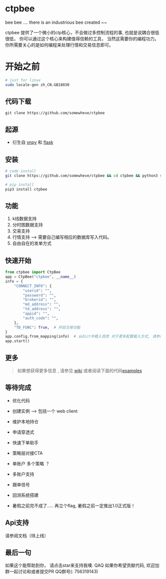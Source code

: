# ctpbee 
bee bee .... there is an industrious bee created ~~

ctpbee 提供了一个微小的ctp核心，不会做过多控制流程的事, 也就是说耦合很低很低， 你可以通过这个核心来构建值得信赖的工具， 
当然这需要你的编程功力。 你所需要关心的是如何编程来处理行情和交易信息即可。

# 开始之前 
```bash
# just for linux 
sudo locale-gen zh_CN.GB18030  
```

## 代码下载 

```
git clone https://github.com/somewheve/ctpbee
```

## 起源

- 衍生自 [vnpy](https://github.com/vnpy/vnpy) 和 [flask](https://github.com/pallets/flask)  


## 安装 
```bash
# code install 
git clone https://github.com/somewheve/ctpbee && cd ctpbee && python3 setup.py install  

# pip install
pip3 install ctpbee

```

## 功能
1. k线数据支持
2. 分时图数据支持
3. 交易支持
4. 行情支持 --> 需要自己编写相应的数据库写入代码。
5. 自由自在的发单方式


## 快速开始 
```python
from ctpbee import CtpBee
app = CtpBee("ctpbee", __name__) 
info = {
    "CONNECT_INFO": {
        "userid": "",
        "password": "",
        "brokerid": "",
        "md_address": "",
        "td_address": "",
        "appid": "",
        "auth_code": "",
    },
    "TD_FUNC": True,  # 开启交易功能 
}
app.config.from_mapping(info)  # 从dict中载入信息 对于更多配置载入方式, 请参阅文档或者阅读代码
app.start()  

```

## 更多 
> 如果想获得更多信息 , 请参见 [wiki](https://github.com/somewheve/ctpbee/wiki) 或者阅读下面的代码[examples](https://github.com/somewheve/ctpbee/tree/master/examples)


## 等待完成 
- 优化代码
- 创建实例 --> 包括一个 web client
- 维护本地持仓
- 申请穿透式
- 快速下单助手
- 策略层对接CTA
- 单账户 多个策略 ？
- 多账户支持
- 跟单信号 
- 回测系统搭建 


- 暑假之前完不成了.....  再立个flag, 暑假之前一定推出1.0正式版！

## Api支持 

请参阅文档（待上线）


## 最后一句 
如果这个能帮助到你， 请点击star来支持我噢. QAQ
如果你希望贡献代码, 欢迎加群一起讨论和或者提交PR   QQ群号(: 756319143)




